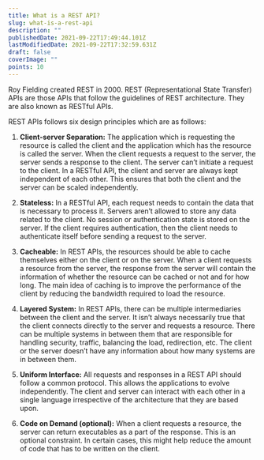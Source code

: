 ```yaml
---
title: What is a REST API?
slug: what-is-a-rest-api
description: ""
publishedDate: 2021-09-22T17:49:44.101Z
lastModifiedDate: 2021-09-22T17:32:59.631Z
draft: false
coverImage: ""
points: 10
---
```


Roy Fielding created REST in 2000. REST (Representational State Transfer) APIs are those APIs that follow the guidelines of REST architecture. They are also known as RESTful APIs.

REST APIs follows six design principles which are as follows:

1. **Client-server Separation:** The application which is requesting the resource is called the client and the application which has the resource is called the server. When the client requests a request to the server, the server sends a response to the client. The server can’t initiate a request to the client. In a RESTful API, the client and server are always kept independent of each other. This ensures that both the client and the server can be scaled independently.

2. **Stateless:** In a RESTful API, each request needs to contain the data that is necessary to process it. Servers aren’t allowed to store any data related to the client. No session or authentication state is stored on the server. If the client requires authentication, then the client needs to authenticate itself before sending a request to the server.

3. **Cacheable:** In REST APIs, the resources should be able to cache themselves either on the client or on the server. When a client requests a resource from the server, the response from the server will contain the information of whether the resource can be cached or not and for how long. The main idea of caching is to improve the performance of the client by reducing the bandwidth required to load the resource.

4. **Layered System:** In REST APIs, there can be multiple intermediaries between the client and the server. It isn’t always necessarily true that the client connects directly to the server and requests a resource. There can be multiple systems in between them that are responsible for handling security, traffic, balancing the load, redirection, etc. The client or the server doesn’t have any information about how many systems are in between them.

5. **Uniform Interface:** All requests and responses in a REST API should follow a common protocol. This allows the applications to evolve independently. The client and server can interact with each other in a single language irrespective of the architecture that they are based upon.

6. **Code on Demand (optional):** When a client requests a resource, the server can return executables as a part of the response. This is an optional constraint. In certain cases, this might help reduce the amount of code that has to be written on the client.
